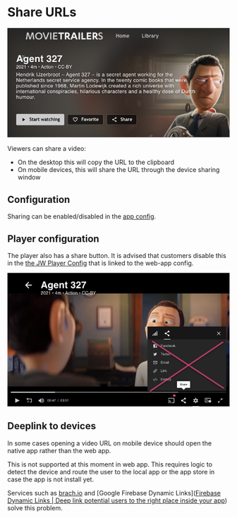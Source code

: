 # Share URLs

![Share video](../_images/share-video.jpg)

Viewers can share a video:

- On the desktop this will copy the URL to the clipboard
- On mobile devices, this will share the URL through the device sharing window

## Configuration

Sharing can be enabled/disabled in the [app config](/docs/configuration.md).

## Player configuration

The player also has a share button. It is advised that customers disable this in the [the JW Player Config](https://docs.jwplayer.com/platform/docs/players-set-display-options-and-sharing#sharing) that is linked to the web-app config.

![Disable sharing in player](../_images/share-player.jpg)

## Deeplink to devices

In some cases opening a video URL on mobile device should open the native app rather than the web app.

This is not supported at this moment in web app. This requires logic to detect the device and route the user to the local app or the app store in case the app is not install yet.

Services such as [brach.io](branch.io) and [Google Firebase Dynamic Links]([Firebase Dynamic Links | Deep link potential users to the right place inside your app](https://firebase.google.com/products/dynamic-links)) solve this problem.
